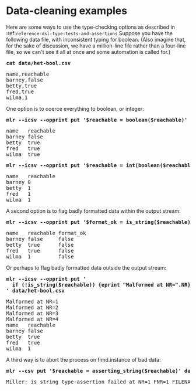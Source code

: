 <!---  PLEASE DO NOT EDIT DIRECTLY. EDIT THE .md.in FILE PLEASE. --->
# Data-cleaning examples

Here are some ways to use the type-checking options as described in :ref:`reference-dsl-type-tests-and-assertions` Suppose you have the following data file, with inconsistent typing for boolean. (Also imagine that, for the sake of discussion, we have a million-line file rather than a four-line file, so we can't see it all at once and some automation is called for.)

<pre class="pre-highlight">
<b>cat data/het-bool.csv</b>
</pre>
<pre class="pre-non-highlight">
name,reachable
barney,false
betty,true
fred,true
wilma,1
</pre>

One option is to coerce everything to boolean, or integer:

<pre class="pre-highlight">
<b>mlr --icsv --opprint put '$reachable = boolean($reachable)' data/het-bool.csv</b>
</pre>
<pre class="pre-non-highlight">
name   reachable
barney false
betty  true
fred   true
wilma  true
</pre>

<pre class="pre-highlight">
<b>mlr --icsv --opprint put '$reachable = int(boolean($reachable))' data/het-bool.csv</b>
</pre>
<pre class="pre-non-highlight">
name   reachable
barney 0
betty  1
fred   1
wilma  1
</pre>

A second option is to flag badly formatted data within the output stream:

<pre class="pre-highlight">
<b>mlr --icsv --opprint put '$format_ok = is_string($reachable)' data/het-bool.csv</b>
</pre>
<pre class="pre-non-highlight">
name   reachable format_ok
barney false     false
betty  true      false
fred   true      false
wilma  1         false
</pre>

Or perhaps to flag badly formatted data outside the output stream:

<pre class="pre-highlight">
<b>mlr --icsv --opprint put '</b>
<b>  if (!is_string($reachable)) {eprint "Malformed at NR=".NR}</b>
<b>' data/het-bool.csv</b>
</pre>
<pre class="pre-non-highlight">
Malformed at NR=1
Malformed at NR=2
Malformed at NR=3
Malformed at NR=4
name   reachable
barney false
betty  true
fred   true
wilma  1
</pre>

A third way is to abort the process on fimd.instance of bad data:

<pre class="pre-highlight">
<b>mlr --csv put '$reachable = asserting_string($reachable)' data/het-bool.csv</b>
</pre>
<pre class="pre-non-highlight">
Miller: is_string type-assertion failed at NR=1 FNR=1 FILENAME=data/het-bool.csv
</pre>
